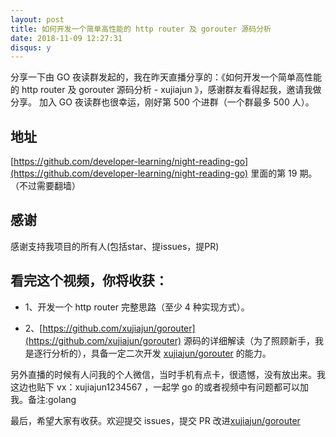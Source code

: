 ```yaml
---
layout: post
title: 如何开发一个简单高性能的 http router 及 gorouter 源码分析
date: 2018-11-09 12:27:31
disqus: y
---
```


分享一下由 GO 夜读群发起的，我在昨天直播分享的：《如何开发一个简单高性能的 http router 及 gorouter 源码分析 - xujiajun 》，感谢群友看得起我，邀请我做分享。
加入 GO 夜读群也很幸运，刚好第 500 个进群（一个群最多 500 人）。

## 地址
[https://github.com/developer-learning/night-reading-go](https://github.com/developer-learning/night-reading-go) 里面的第 19 期。（不过需要翻墙）

## 感谢

感谢支持我项目的所有人(包括star、提issues，提PR)

## 看完这个视频，你将收获：

* 1、开发一个 http router 完整思路（至少 4 种实现方式）。

* 2、[https://github.com/xujiajun/gorouter](https://github.com/xujiajun/gorouter) 源码的详细解读（为了照顾新手，我是逐行分析的），具备一定二次开发 [xujiajun/gorouter](https://github.com/xujiajun/gorouter) 的能力。

另外直播的时候有人问我的个人微信，当时手机有点卡，很遗憾，没有放出来。我这边也贴下 vx：xujiajun1234567 ，一起学 go 的或者视频中有问题都可以加我。备注:golang

最后，希望大家有收获。欢迎提交 issues，提交 PR 改进[xujiajun/gorouter](https://github.com/xujiajun/gorouter)
